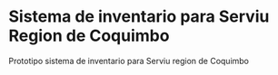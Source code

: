 # Sistema de inventario para Serviu Region de Coquimbo

Prototipo sistema de inventario para Serviu region de Coquimbo
